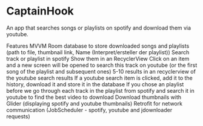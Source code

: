 # CaptainHook
An app that searches songs or playlists on spotify and download them via youtube.

Features
MVVM
Room database to store downloaded songs and playlists (path to file, thumbnail link, Name (Interpret/ersteller der playlist))
Search track or playlist in spotify
Show them in an RecyclerView
Click on an item and a new screen will be opened to search this track on youtube (or the first song of the playlist and subsequent ones)
5-10 results in an recyclerview of the youtube search results
If a youtube search item is clicked, add it to the history, download it and store it in the database
If you chose an playlist before we go through each track in the playlist from spotify and search it in youtube to find the best video to download
Download thumbnails with Glider (displaying spotify and youtube thumbnails)
Retrofit for network communication (JobScheduler - spotify, youtube and jdownloader requests)
